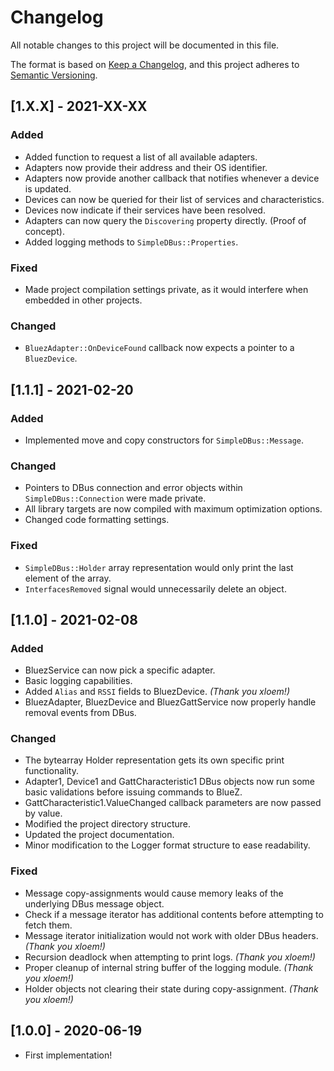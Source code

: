 # Changelog
All notable changes to this project will be documented in this file.

The format is based on [Keep a Changelog](https://keepachangelog.com/en/1.0.0/),
and this project adheres to [Semantic Versioning](https://semver.org/spec/v2.0.0.html).

## [1.X.X] - 2021-XX-XX
### Added
- Added function to request a list of all available adapters.
- Adapters now provide their address and their OS identifier.
- Adapters now provide another callback that notifies whenever a device is updated.
- Devices can now be queried for their list of services and characteristics.
- Devices now indicate if their services have been resolved.
- Adapters can now query the `Discovering` property directly. (Proof of concept).
- Added logging methods to `SimpleDBus::Properties`.

### Fixed
- Made project compilation settings private, as it would interfere when embedded in other projects.

### Changed
- `BluezAdapter::OnDeviceFound` callback now expects a pointer to a `BluezDevice`.

## [1.1.1] - 2021-02-20
### Added
- Implemented move and copy constructors for `SimpleDBus::Message`.

### Changed
- Pointers to DBus connection and error objects within `SimpleDBus::Connection` were made private.
- All library targets are now compiled with maximum optimization options.
- Changed code formatting settings.

### Fixed
- `SimpleDBus::Holder` array representation would only print the last element of the array.
- `InterfacesRemoved` signal would unnecessarily delete an object.


## [1.1.0] - 2021-02-08
### Added
- BluezService can now pick a specific adapter.
- Basic logging capabilities.
- Added `Alias` and `RSSI` fields to BluezDevice. *(Thank you xloem!)*
- BluezAdapter, BluezDevice and BluezGattService now properly handle removal events from DBus.

### Changed
- The bytearray Holder representation gets its own specific print functionality.
- Adapter1, Device1 and GattCharacteristic1 DBus objects now run some basic validations before issuing commands to BlueZ.
- GattCharacteristic1.ValueChanged callback parameters are now passed by value.
- Modified the project directory structure.
- Updated the project documentation.
- Minor modification to the Logger format structure to ease readability.

### Fixed
- Message copy-assignments would cause memory leaks of the underlying DBus message object.
- Check if a message iterator has additional contents before attempting to fetch them.
- Message iterator initialization would not work with older DBus headers. *(Thank you xloem!)*
- Recursion deadlock when attempting to print logs. *(Thank you xloem!)*
- Proper cleanup of internal string buffer of the logging module. *(Thank you xloem!)*
- Holder objects not clearing their state during copy-assignment. *(Thank you xloem!)*


## [1.0.0] - 2020-06-19
- First implementation!